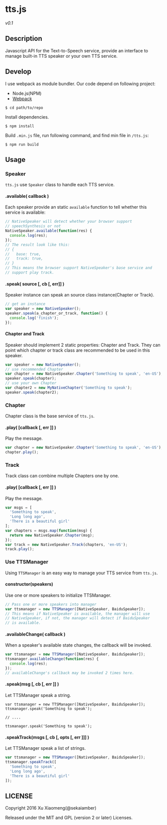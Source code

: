 # tts.js
*v0.1*

## Description
Javascript API for the Text-to-Speech service, provide an interface to manage built-in TTS speaker or your own TTS service.

## Develop
I use webpack as module bundler. Our code depend on following project:

* Node.js(NPM)
* [Webpack](https://webpack.github.io/)

```shell
$ cd path/to/repo
```

Install dependencies.
```shell
$ npm install
```

Build `.min.js` file, run following command, and find min file in `/tts.js`:
```shell
$ npm run build
```

## Usage

### Speaker

`tts.js` use `Speaker` class to handle each TTS service.

#### .available( callback )

Each speaker provide an static `available` function to tell whether this service is available:

```javascript
// NativeSpeaker will detect whether your browser support
// speechSynthesis or not
NativeSpeaker.available(function(res) {
  console.log(res);
});
// The result look like this:
// {
//   base: true,
//   track: true,
// }
// This means the browser support NativeSpeaker's base service and
// support play track.
```

#### .speak( source [, cb [, err]] )

Speaker instance can speak an source class instance(Chapter or Track).

```javascript
// get an instance
var speaker = new NativeSpeaker();
speaker.speak(a_chapter_or_track, function() {
  console.log('finish');
});
```

#### Chapter and Track

Speaker should implement 2 static properties: Chapter and Track. They can point which chapter or track class are recommended to be used in this speaker.

```javascript
var speaker = new NativeSpeaker();
// use recommended Chapter
var chapter = new NativeSpeaker.Chapter('Something to speak', 'en-US');
speaker.speak(chapter);
// use your own Chapter
var chapter2 = new MyNativeChapter('Something to speak');
speaker.speak(chapter2);
```

### Chapter

Chapter class is the base service of `tts.js`.

#### .play( [callback [, err ]] )

Play the message.

```javascript
var chapter = new NativeSpeaker.Chapter('Something to speak', 'en-US');
chapter.play();
```

### Track

Track class can combine multiple Chapters one by one.

#### .play( [callback [, err ]] )

Play the message.

```javascript
var msgs = [
  'Something to speak',
  'Long long ago',
  'There is a beautiful girl'
];
var chapters = msgs.map(function(msg) {
  return new NativeSpeaker.Chapter(msg);
});
var track = new NativeSpeaker.Track(chapters, 'en-US');
track.play();
```

### Use TTSManager

Using `TTSManager` is an easy way to manage your TTS service from `tts.js`.

#### constructor(speakers)

Use one or more speakers to initialize TTSManager.

```javascript
// Pass one or more speakers into manager
var ttsmanager = new TTSManager([NativeSpeaker, BaiduSpeaker]);
// This means if NativeSpeaker is available, the manager will use
// NativeSpeaker, if not, the manager will detect if BaiduSpeaker
// is available.
```

#### .availableChange( callback )

When a speaker's available state changes, the callback will be invoked.

```javascript
var ttsmanager = new TTSManager([NativeSpeaker, BaiduSpeaker]);
ttsmanager.availableChange(function(res) {
  console.log(res);
});
// availableChange's callback may be invoked 2 times here.
```

#### .speak(msg [, cb [, err ]] )

Let TTSManager speak a string.

```javasciprt
var ttsmanager = new TTSManager([NativeSpeaker, BaiduSpeaker]);
ttsmanager.speak('Something to speak');

// ....

ttsmanager.speak('Something to speak');
```

#### .speakTrack(msgs [, cb [, opts [, err ]]] )

Let TTSManager speak a list of strings.

```javascript
var ttsmanager = new TTSManager([NativeSpeaker, BaiduSpeaker]);
ttsmanager.speakTrack([
  'Something to speak',
  'Long long ago',
  'There is a beautiful girl'
]);
```

## LICENSE

Copyright 2016 Xu Xiaomeng(@sekaiamber)

Released under the MIT and GPL (version 2 or later) Licenses.